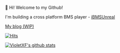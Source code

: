 👋 Hi! Welcome to my Github!

I'm building a cross platform BMS player - [iBMSUnreal](https://github.com/SNURhythm/iBMSUnreal)

[My blog (WIP)](https://VioletXF.github.io)

[![Hits](https://hits.seeyoufarm.com/api/count/incr/badge.svg?url=https%3A%2F%2Fgithub.com%2FVioletXF)](https://hits.seeyoufarm.com)

[![VioletXF's github stats](https://github-readme-stats.vercel.app/api?username=VioletXF&hide_border=true&thema&show_icons=true&theme=dracula)](https://github.com/VioletXF)  
